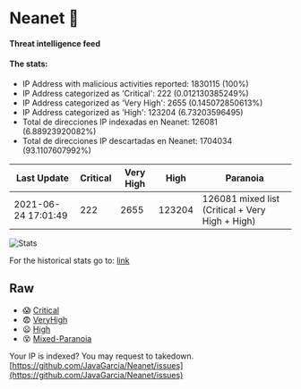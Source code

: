 # Neanet :hocho:
#### Threat intelligence feed
#### The stats:

- IP Address with malicious activities reported: 1830115 (100%)
- IP Address categorized as 'Critical':  222 (0.012130385249%)
- IP Address categorized as 'Very High':  2655 (0.145072850613%)
- IP Address categorized as 'High':  123204 (6.73203596495)
- Total de direcciones IP indexadas en Neanet:  126081 (6.88923920082%)
- Total de direcciones IP descartadas en Neanet:  1704034 (93.1107607992%)

| Last Update | Critical | Very High | High | Paranoia |
| --- | --- | --- | --- | --- |
| 2021-06-24 17:01:49 | 222 | 2655 | 123204 | 126081 mixed list (Critical + Very High + High)|

![Stats](https://docs.google.com/spreadsheets/d/e/2PACX-1vSnaNMIXVabIpDJjufMlzH7poXnshF3mgd8Is1g9ytUEzVsP5my4Trn8f-xkoLLQ38xpL3HtmUexLo6/pubchart?oid=501124687&format=image)

For the historical stats go to: [link](/stats.csv)
## Raw
- :scream: [Critical](https://raw.githubusercontent.com/JavaGarcia/Neanet/master/blacklists/neanet_critical.txt)
- :fearful: [VeryHigh](https://raw.githubusercontent.com/JavaGarcia/Neanet/master/blacklists/neanet_veryHigh.txtt)
- :frowning: [High](https://raw.githubusercontent.com/JavaGarcia/Neanet/master/blacklists/neanet_high.txt)
- :dizzy_face: [Mixed-Paranoia](https://raw.githubusercontent.com/JavaGarcia/Neanet/master/blacklists/neanet_all.txt)


Your IP is indexed? You may request to takedown. [https://github.com/JavaGarcia/Neanet/issues](https://github.com/JavaGarcia/Neanet/issues)































































































































































































































































































































































































































































































































































































































































































































































































































































































































































































































































































































































































































































































































































































































































































































































































































































































































































































































































































































































































































































































































































































































































































































































































































































































































































































































































































































































































































































































































































































































































































































































































































































































































































































































































































































































































































































































































































































































































































































































































































































































































































































































































































































































































































































































































































































































































































































































































































































































































































































































































































































































































































































































































































































































































































































































































































































































































































































































































































































































































































































































































































































































































































































































































































































































































































































































































































































































































































































































































































































































































































































































































































































































































































































